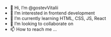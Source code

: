 - 👋 Hi, I’m @gostevVitalii
- 👀 I’m interested in frontend development
- 🌱 I’m currently learning HTML, CSS, JS, React
- 💞️ I’m looking to collaborate on 
- 📫 How to reach me ...

<!---
gostevVitalii/gostevVitalii is a ✨ special ✨ repository because its `README.md` (this file) appears on your GitHub profile.
You can click the Preview link to take a look at your changes.
--->
